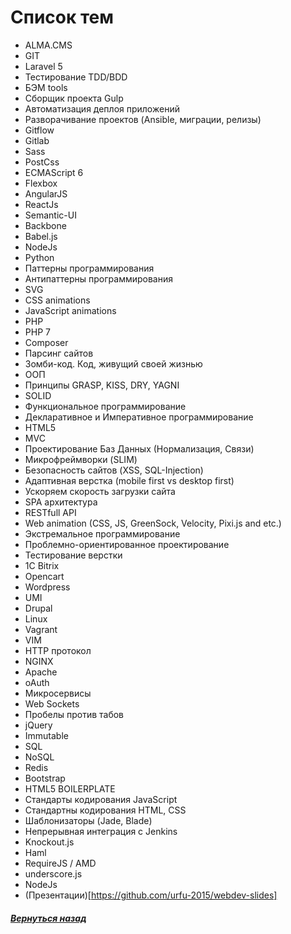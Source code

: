 # Список тем
- ALMA.CMS
- GIT
- Laravel 5
- Тестирование TDD/BDD
- БЭМ tools
- Сборщик проекта Gulp
- Автоматизация деплоя приложений
- Разворачивание проектов (Ansible, миграции, релизы)
- Gitflow
- Gitlab
- Sass
- PostCss
- ECMAScript 6
- Flexbox
- AngularJS
- ReactJs
- Semantic-UI
- Backbone
- Babel.js
- NodeJs
- Python
- Паттерны программирования
- Антипаттерны программирования
- SVG
- CSS animations
- JavaScript animations
- PHP
- PHP 7
- Composer
- Парсинг сайтов
- Зомби-код. Код, живущий своей жизнью
- ООП
- Принципы GRASP, KISS, DRY, YAGNI
- SOLID
- Функциональное программирование
- Декларативное и Императивное программирование
- HTML5
- MVC
- Проектирование Баз Данных (Нормализация, Связи)
- Микрофреймворки (SLIM)
- Безопасность сайтов (XSS, SQL-Injection)
- Aдаптивная верстка (mobile first vs desktop first)
- Ускоряем скорость загрузки сайта
- SPA архитектура
- RESTfull API
- Web animation (CSS, JS, GreenSock, Velocity, Pixi.js and etc.)
- Экстремальное программирование
- Проблемно-ориентированное проектирование
- Тестирование верстки
- 1C Bitrix
- Opencart
- Wordpress
- UMI
- Drupal
- Linux
- Vagrant
- VIM
- HTTP протокол
- NGINX
- Apache
- oAuth
- Микросервисы
- Web Sockets
- Пробелы против табов
- jQuery
- Immutable
- SQL
- NoSQL
- Redis
- Bootstrap
- HTML5 BOILERPLATE
- Стандарты кодирования JavaScript
- Стандартны кодирования HTML, CSS
- Шаблонизаторы (Jade, Blade)
- Непрерывная интеграция с Jenkins
- Knockout.js
- Haml
- RequireJS / AMD
- underscore.js
- NodeJs
- (Презентации)[https://github.com/urfu-2015/webdev-slides]

##### [Вернуться назад](README.md)

